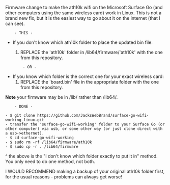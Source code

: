 Firmware change to make the ath10k  wifi on the Microsoft Surface Go (and other computers using the same wireless card) work in Linux. This is not a brand new fix, but it is the easiest way to go about it on the internet (that I can see). 

		- THIS -

- If you don't know which ath10k folder to place the updated bin file:
	1. REPLACE the 'ath10k' folder in /lib64/firmware/'ath10k' with the one from this repository.

			- OR -

- If you know which folder is the correct one for your exact wireless card:
	1. REPLACE the 'board.bin' file in the appropriate folder with the one from this repository.

**Note** your firmware may be in /lib/ rather than /lib64/.

		- DONE -

	- $ git clone https://github.com/JacksWebBrand/surface-go-wifi-working-linux.git
	- transfer the 'surface-go-wifi-working' folder to your Surface Go (or other computer) via usb, or some other way (or just clone direct with a usb->ethernet).
	- $ cd surface-go-wifi-working
	- $ sudo rm -rf /lib64/firmware/ath10k
	- $ sudo cp -r . /lib64/firmware

^ the above is the "I don't know which folder exactly to put it in" method. You only need to do one method, not both.

I WOULD RECOMMEND making a backup of your original ath10k folder first, for the usual reasons - problems can always get worse!
